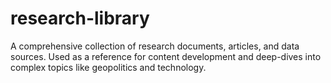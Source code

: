 # research-library
A comprehensive collection of research documents, articles, and data sources. Used as a reference for content development and deep-dives into complex topics like geopolitics and technology.
